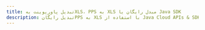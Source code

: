 ---title: تبدیل پاورپوینت بهXLS، PPS به XLS مبدل رایگان یا Java SDKdescription: تبدیل رایگانPPS به XLS با استفاده از Java Cloud APIs & SDK. همچنین اسناد Microsoft PowerPoint را در Cloud ایجاد، ویرایش و رندر کنید.---